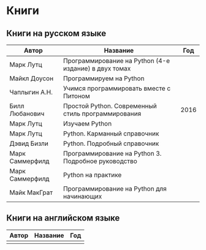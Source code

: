 # Книги

## Книги на русском языке

| **Автор**       | **Название**                                          | Год  |
| --------------- | ----------------------------------------------------- | ---- |
| Марк Лутц       | Программирование на Python (4-е издание) в двух томах |      |
| Майкл Доусон    | Программируем на Python                               |      |
| Чаплыгин А.Н.   | Учимся программировать вместе с Питоном               |      |
| Билл Любанович  | Простой Python. Современный стиль программирования  | 2016 |
| Марк Лутц       | Изучаем Python                                        |      |
| Марк Лутц       | Python. Карманный справочник                          |      |
| Дэвид Бизли     | Python. Подробный справочник                          |      |
| Марк Саммерфилд | Программирование на Python 3. Подробное руководство   |      |
| Марк Саммерфилд | Python на практике                                    |      |
| Майк МакГрат    | Программирование на Python для начинающих             |      |

## Книги на английском языке

| Автор | Название | Год |
| ----- | -------- | --- |
|       |          |     |
